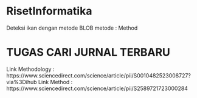 # RisetInformatika
Deteksi ikan dengan metode BLOB
metode  : Method

<H1> TUGAS CARI JURNAL TERBARU </H1>
Link Methodology : https://www.sciencedirect.com/science/article/pii/S0010482523008727?via%3Dihub
Link Method  : https://www.sciencedirect.com/science/article/pii/S2589721723000284
